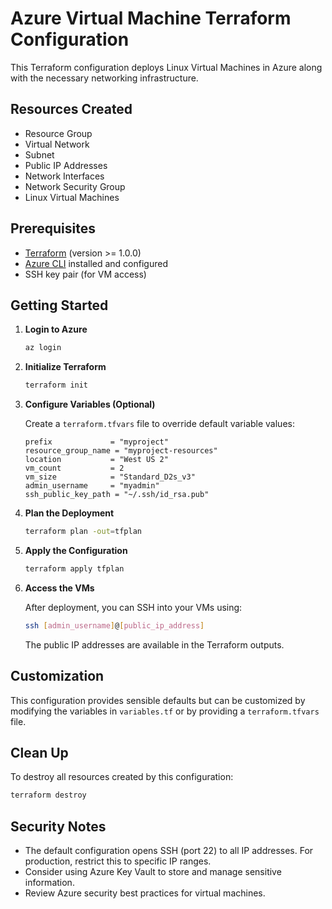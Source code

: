 # Azure Virtual Machine Terraform Configuration

This Terraform configuration deploys Linux Virtual Machines in Azure along with the necessary networking infrastructure.

## Resources Created

- Resource Group
- Virtual Network
- Subnet
- Public IP Addresses
- Network Interfaces
- Network Security Group
- Linux Virtual Machines

## Prerequisites

- [Terraform](https://www.terraform.io/downloads.html) (version >= 1.0.0)
- [Azure CLI](https://docs.microsoft.com/en-us/cli/azure/install-azure-cli) installed and configured
- SSH key pair (for VM access)

## Getting Started

1. **Login to Azure**

   ```bash
   az login
   ```

2. **Initialize Terraform**

   ```bash
   terraform init
   ```

3. **Configure Variables (Optional)**

   Create a `terraform.tfvars` file to override default variable values:

   ```hcl
   prefix             = "myproject"
   resource_group_name = "myproject-resources"
   location           = "West US 2"
   vm_count           = 2
   vm_size            = "Standard_D2s_v3"
   admin_username     = "myadmin"
   ssh_public_key_path = "~/.ssh/id_rsa.pub"
   ```

4. **Plan the Deployment**

   ```bash
   terraform plan -out=tfplan
   ```

5. **Apply the Configuration**

   ```bash
   terraform apply tfplan
   ```

6. **Access the VMs**

   After deployment, you can SSH into your VMs using:

   ```bash
   ssh [admin_username]@[public_ip_address]
   ```

   The public IP addresses are available in the Terraform outputs.

## Customization

This configuration provides sensible defaults but can be customized by modifying the variables in `variables.tf` or by providing a `terraform.tfvars` file.

## Clean Up

To destroy all resources created by this configuration:

```bash
terraform destroy
```

## Security Notes

- The default configuration opens SSH (port 22) to all IP addresses. For production, restrict this to specific IP ranges.
- Consider using Azure Key Vault to store and manage sensitive information.
- Review Azure security best practices for virtual machines.
